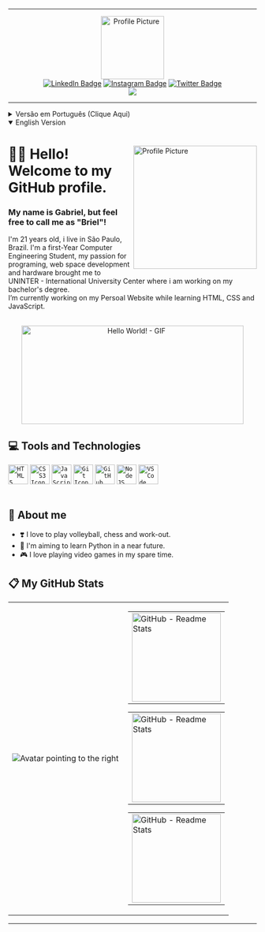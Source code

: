 <div id="header" align="center">
    <hr>
    <div>
        <img src="https://i.ibb.co/4Zc7CCc/wave.png" alt="Profile Picture" title="Avatar" width="128px">
    </div>
    <div>
        <a href="https://www.linkedin.com/in/gabriel-nsc-silva/"><img src="https://img.shields.io/badge/LinkedIn-blue?style=for-the-badge&logo=linkedin&logoColor=white" alt="LinkedIn Badge"></a>
        <a href="https://www.instagram.com/gnsbriellh/"><img src="https://img.shields.io/badge/Instagram-E4405F?style=for-the-badge&logo=instagram&logoColor=white" alt="Instagram Badge"></a>
        <a href="https://twitter.com/gnsbriellh"><img src="https://img.shields.io/badge/Twitter-blue?style=for-the-badge&logo=twitter&logoColor=white" alt="Twitter Badge"></a>
    </div>
    <div>
        <a><img src="https://komarev.com/ghpvc/?username=gnsbriellh&color=blue&style=for-the-badge&label=VIEWS"></a>
    </div>
    <hr>
</div>

<div id="pt-br">
    <details>
        <summary>Versão em Português (Clique Aqui)</summary>
        <div align="left">
            <img src="https://avatars.githubusercontent.com/u/106001507?v=4" alt="Profile Picture" title="Avatar" width="250px" align="right">
            <h1>👋🏽 Olá! Bem vindo ao meu perfil do GitHub.</h1>
            <h3>Meu nome é Gabriel mas se preferir, pode me chamar de Briel.</h3>
            <p>Tenho 21 anos, moro em São Paulo. Sou estudante do primeiro ano de Engenharia da Computação, minha paixão por Programação e Hardware me levaram para o Centro Universitário Internacional - Uninter, onde estou em busca do meu Bacharelado.<br>Atualmente estou trabalhando em um projeto pessoal, na qual busco criar meu primerio Site Pessoal enquanto aprendo HTML, CSS e JavaScript.</p>
        </div>
        <div align="center">
            <br>
            <img src="https://i.ibb.co/m8fM1b1/output-onlinegiftools.gif" alt="Hello World! - GIF" title="Hello World - Gif" width="450" height="200">
        </div>
        <div>
            <h2>💻 Tecnologias e Ferramentas</h2>
            <code><img src="https://cdn.jsdelivr.net/gh/devicons/devicon/icons/html5/html5-original.svg" alt="HTML5 Icon" title="HTML5" width="40" height="40"></code>
            <code><img src="https://cdn.jsdelivr.net/gh/devicons/devicon/icons/css3/css3-original.svg" alt="CSS3 Icon" title="CSS3" width="40" height="40"></code>
            <code><img src="https://cdn.jsdelivr.net/gh/devicons/devicon/icons/javascript/javascript-original.svg" alt="JavaScript Icon" title="JavaScript" width="40" height="40"></code>
            <code><img src="https://cdn.jsdelivr.net/gh/devicons/devicon/icons/git/git-original.svg" alt="Git Icon" title="Git" width="40" height="40"></code>
            <code><img src="https://cdn.jsdelivr.net/gh/devicons/devicon/icons/github/github-original.svg" alt="GitHub Icon" title="GitHub" width="40" height="40"></code>
            <code><img src="https://cdn.jsdelivr.net/gh/devicons/devicon/icons/nodejs/nodejs-original.svg" alt="NodeJS Icon" title="NodeJS" width="40" height="40"></code>
            <code><img src="https://cdn.jsdelivr.net/gh/devicons/devicon/icons/vscode/vscode-original.svg" alt="VSCode Icon" title="VSCode" width="40" height="40"></code>
            <br><br>
        </div>
        <div>
            <h2>👀 Sobre mim</h2>
            <ul>
                <li>❣️ Gosto de jogar Vôlei, Xadrez e Treinar Musculação.</li>
                <li>🎯 Pretendo em um futuro próximo, aprender a programar em Python.</li>
                <li>🎮 No meu tempo livre gosto de jogar Video Game.</li>
            </ul>
        </div>
        <div>
            <h2>📋 Status do Meu Perfil GitHub</h2>
            <table>
                <tr>
                    <td><img src="https://i.ibb.co/wQnqk32/fullbody-pointing-fococlipping-standard.png" alt="Avatar pointing to the right" title="Avatar" align="left"></td>
                    <td>
                        <table><tr><td><img src="https://github-readme-stats.vercel.app/api?username=gnsbriellh&show_icons=true&theme=dracula&include_all_commits=true&count_private=true&hide_border=true" alt="GitHub - Readme Stats" title="GitHub Stats" height="180em"></td></tr></table>
                        <table><tr><td><img src="http://github-readme-streak-stats.herokuapp.com?user=gnsbriellh&theme=dracula&hide_border=true" alt="GitHub - Readme Stats" title="Contributions" height="180em"></td></tr></table>
                        <table><tr><td><img src="https://github-readme-stats.vercel.app/api/top-langs/?username=gnsbriellh&layout=compact&langs_count=7&theme=dracula&hide_border=true&card_width=242" alt="GitHub - Readme Stats" title="Most Used Languages" height="180em"></td></tr></table>
                    </td>
                </tr>
            </table>
            <hr>
                <div align="center">
                    <h1>⬇️ English ⬇️</h1>
                </div>
            <hr>
        </div>
    </details>
</div>

<div id="en">
    <details open >
        <summary>English Version</summary>
        <div align="left">
            <img src="https://avatars.githubusercontent.com/u/106001507?v=4" alt="Profile Picture" title="Avatar" width="250px" align="right">
            <h1>👋🏽 Hello! Welcome to my GitHub profile.</h1>
            <h3>My name is Gabriel, but feel free to call me as "Briel"!</h3>
            <p>I'm 21 years old, i live in São Paulo, Brazil. I'm a first-Year Computer Engineering Student, my passion for programing, web space development and hardware brought me to UNINTER - International University Center where i am working on my bachelor's degree.<br>I’m currently working on my Persoal Website while learning HTML, CSS and JavaScript.</p>
        </div>
        <div align="center">
            <br>
            <img src="https://i.ibb.co/m8fM1b1/output-onlinegiftools.gif" alt="Hello World! - GIF" title="Hello World - Gif" width="450" height="200">
        </div>
        <div>
            <h2>💻 Tools and Technologies</h2>
            <code><img src="https://cdn.jsdelivr.net/gh/devicons/devicon/icons/html5/html5-original.svg" alt="HTML5 Icon" title="HTML5" width="40" height="40"></code>
            <code><img src="https://cdn.jsdelivr.net/gh/devicons/devicon/icons/css3/css3-original.svg" alt="CSS3 Icon" title="CSS3" width="40" height="40"></code>
            <code><img src="https://cdn.jsdelivr.net/gh/devicons/devicon/icons/javascript/javascript-original.svg" alt="JavaScript Icon" title="JavaScript" width="40" height="40"></code>
            <code><img src="https://cdn.jsdelivr.net/gh/devicons/devicon/icons/git/git-original.svg" alt="Git Icon" title="Git" width="40" height="40"></code>
            <code><img src="https://cdn.jsdelivr.net/gh/devicons/devicon/icons/github/github-original.svg" alt="GitHub Icon" title="GitHub" width="40" height="40"></code>
            <code><img src="https://cdn.jsdelivr.net/gh/devicons/devicon/icons/nodejs/nodejs-original.svg" alt="NodeJS Icon" title="NodeJS" width="40" height="40"></code>
            <code><img src="https://cdn.jsdelivr.net/gh/devicons/devicon/icons/vscode/vscode-original.svg" alt="VSCode Icon" title="VSCode" width="40" height="40"></code>
            <br><br>
        </div>
        <div>
            <h2>👀 About me</h2>
            <ul>
                <li>❣️ I love to play volleyball, chess and work-out.</li>
                <li>🎯 I'm aiming to learn Python in a near future.</li>
                <li>🎮 I love playing video games in my spare time.</li>
            </ul>
        </div>
        <div>
            <h2>📋 My GitHub Stats</h2>
            <table>
                <tr>
                    <td><img src="https://i.ibb.co/wQnqk32/fullbody-pointing-fococlipping-standard.png" alt="Avatar pointing to the right" title="Avatar" align="left"></td>
                    <td>
                        <table><tr><td><img src="https://github-readme-stats.vercel.app/api?username=gnsbriellh&show_icons=true&theme=dracula&include_all_commits=true&count_private=true&hide_border=true" alt="GitHub - Readme Stats" title="GitHub Stats" height="180em"></td></tr></table>
                        <table><tr><td><img src="http://github-readme-streak-stats.herokuapp.com?user=gnsbriellh&theme=dracula&hide_border=true" alt="GitHub - Readme Stats" title="Contributions" height="180em"></td></tr></table>
                        <table><tr><td><img src="https://github-readme-stats.vercel.app/api/top-langs/?username=gnsbriellh&layout=compact&langs_count=7&theme=dracula&hide_border=true&card_width=242" alt="GitHub - Readme Stats" title="Most Used Languages" height="180em"></td></tr></table>
                    </td>
                </tr>
            </table>
            <hr>
        </div>
    </details>
</div>
